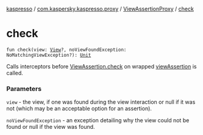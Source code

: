 [kaspresso](../../index.md) / [com.kaspersky.kaspresso.proxy](../index.md) / [ViewAssertionProxy](index.md) / [check](./check.md)

# check

`fun check(view: `[`View`](https://developer.android.com/reference/android/view/View.html)`?, noViewFoundException: NoMatchingViewException?): `[`Unit`](https://kotlinlang.org/api/latest/jvm/stdlib/kotlin/-unit/index.html)

Calls interceptors before [ViewAssertion.check](#) on wrapped [viewAssertion](#) is called.

### Parameters

`view` - the view, if one was found during the view interaction or null if it was not (which
    may be an acceptable option for an assertion).

`noViewFoundException` - an exception detailing why the view could not be found or null if
    the view was found.